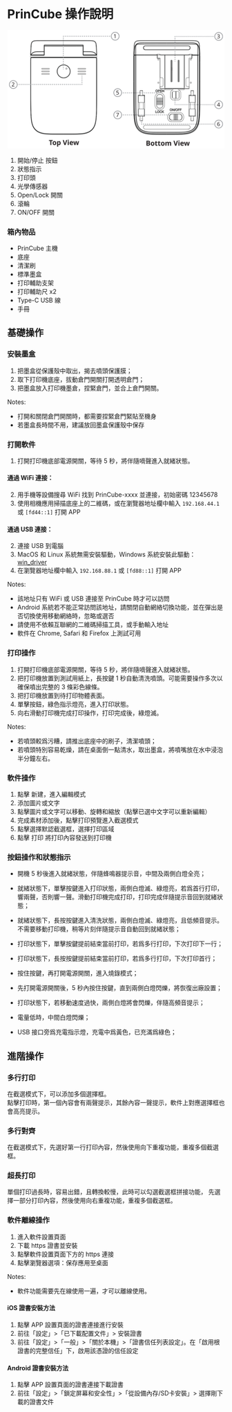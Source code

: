 PrinCube 操作說明
======

<img src="princube.svg">  
<br>

1. 開始/停止 按鈕
2. 狀態指示
3. 打印頭
4. 光學傳感器
5. Open/Lock 開關
6. 滾輪
7. ON/OFF 開關

### 箱內物品
 - PrinCube 主機
 - 底座
 - 清潔刷
 - 標準墨盒
 - 打印輔助支架
 - 打印輔助尺 x2
 - Type-C USB 線
 - 手冊


## 基礎操作

### 安裝墨盒

1. 把墨盒從保護殼中取出，揭去噴頭保護膜；
2. 取下打印機底座，拔動倉門開關打開透明倉門；
3. 把墨盒放入打印機墨倉，捏緊倉門，並合上倉門開關。

Notes:
 - 打開和關閉倉門開關時，都需要捏緊倉門緊貼至機身
 - 若墨盒長時間不用，建議放回墨盒保護殼中保存


### 打開軟件

1. 打開打印機底部電源開關，等待 5 秒，將伴隨嘀聲進入就緒狀態。

#### 通過 WiFi 連接：

2. 用手機等設備搜尋 WiFi 找到 PrinCube-xxxx 並連接，初始密碼 12345678
3. 使用相機應用掃描底座上的二維碼，或在瀏覽器地址欄中輸入 `192.168.44.1` 或 `[fd44::1]` 打開 APP

#### 通過 USB 連接：

2. 連接 USB 到電腦
3. MacOS 和 Linux 系統無需安裝驅動，Windows 系統安裝此驅動：<a href="win_driver">win_driver</a>
4. 在瀏覽器地址欄中輸入 `192.168.88.1` 或 `[fd88::1]` 打開 APP

Notes:
 - 該地址只有 WiFi 或 USB 連接至 PrinCube 時才可以訪問
 - Android 系統若不能正常訪問該地址，請關閉自動網絡切換功能，並在彈出是否切換使用移動網絡時，忽略或選否
 - 請使用不依賴互聯網的二維碼掃描工具，或手動輸入地址
 - 軟件在 Chrome, Safari 和 Firefox 上測試可用


### 打印操作

1. 打開打印機底部電源開關，等待 5 秒，將伴隨嘀聲進入就緒狀態。
2. 把打印機放置到測試用紙上，長按鍵 1 秒自動清洗噴頭。可能需要操作多次以確保噴出完整的 3 條彩色線條。
3. 把打印機放置到待打印物體表面。
4. 單擊按鈕，綠色指示燈亮，進入打印狀態。
5. 向右滑動打印機完成打印操作，打印完成後，綠燈滅。

Notes:
 - 若噴頭較爲污糟，請推出底座中的刷子，清潔噴頭；
 - 若噴頭特別容易乾燥，請在桌面倒一點清水，取出墨盒，將噴嘴放在水中浸泡半分鐘左右。


### 軟件操作

1. 點擊 新建，進入編輯模式
2. 添加圖片或文字
3. 點擊圖片或文字可以移動、旋轉和縮放（點擊已選中文字可以重新編輯）
4. 完成素材添加後，點擊打印預覽進入截選模式
5. 點擊選擇默認截選框，選擇打印區域
6. 點擊 打印 將打印內容發送到打印機


### 按鈕操作和狀態指示
 - 開機 5 秒後進入就緒狀態，伴隨蜂鳴器提示音，中間及兩側白燈全亮；
 - 就緒狀態下，單擊按鍵進入打印狀態，兩側白燈滅、綠燈亮，若爲首行打印，響兩聲，否則響一聲。滑動打印機完成打印，打印完成伴隨提示音回到就緒狀態；
 - 就緒狀態下，長按按鍵進入清洗狀態，兩側白燈滅、綠燈亮，且低頻音提示。不需要移動打印機，稍等片刻伴隨提示音自動回到就緒狀態；
 - 打印狀態下，單擊按鍵提前結束當前打印，若爲多行打印，下次打印下一行；
 - 打印狀態下，長按按鍵提前結束當前打印，若爲多行打印，下次打印首行；
 - 按住按鍵，再打開電源開關，進入燒錄模式；
 - 先打開電源開關後，5 秒內按住按鍵，直到兩側白燈閃爍，將恢復出廠設置；

 - 打印狀態下，若移動速度過快，兩側白燈將會閃爍，伴隨高頻音提示；
 - 電量低時，中間白燈閃爍；
 - USB 接口旁爲充電指示燈，充電中爲黃色，已充滿爲綠色；


## 進階操作

### 多行打印

在截選模式下，可以添加多個選擇框。  
點擊打印時，第一個內容會有兩聲提示，其餘內容一聲提示，軟件上對應選擇框也會高亮提示。

### 多行對齊

在截選模式下，先選好第一行打印內容，然後使用向下重複功能，重複多個截選框。

### 超長打印

單個打印過長時，容易出錯，且轉換較慢，此時可以勾選截選框拼接功能，
先選擇一部分打印內容，然後使用向右重複功能，重複多個截選框。


### 軟件離線操作

1. 進入軟件設置頁面
2. 下載 https 證書並安裝
3. 點擊軟件設置頁面下方的 https 連接
4. 點擊瀏覽器選項：保存應用至桌面

Notes:
 - 軟件功能需要先在線使用一遍，才可以離線使用。

#### iOS 證書安裝方法
1. 點擊 APP 設置頁面的證書連接進行安裝
2. 前往「設定」>「已下載配置文件」> 安裝證書
3. 前往「設定」>「一般」>「關於本機」>「證書信任列表設定」。在「啟用根證書的完整信任」下，啟用該憑證的信任設定

#### Android 證書安裝方法
1. 點擊 APP 設置頁面的證書連接下載證書
2. 前往「設定」>「鎖定屏幕和安全性」>「從設備內存/SD卡安裝」> 選擇剛下載的證書文件


